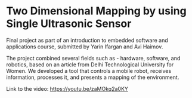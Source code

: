 # Two Dimensional Mapping by using Single Ultrasonic Sensor

Final project as part of an introduction to embedded software and applications course, submitted by Yarin Ifargan and Avi Haimov.

The project combined several fields such as - hardware, software, and robotics, based on an article from Delhi Technological University for Women. We developed a tool that controls a mobile robot, receives information, processes it, and presents a mapping of the environment.

Link to the video: https://youtu.be/zaMOkq2a0KY
